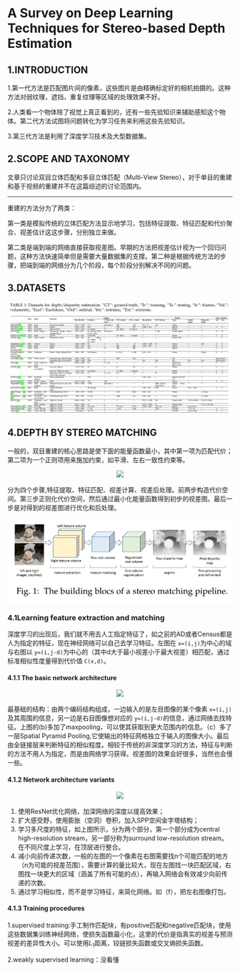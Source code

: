 # A Survey on Deep Learning Techniques for Stereo-based Depth Estimation

## 1.INTRODUCTION

1.第一代方法是匹配图片间的像素，这些图片是由精确标定好的相机拍摄的。这种方法对弱纹理，遮挡，重复纹理等区域的处理效果不好。

2.人类看一个物体除了视觉上真正看到的，还有一些先验知识来辅助感知这个物体。第二代方法试图将问题转化为学习任务来利用这些先验知识。

3.第三代方法是利用了深度学习技术及大型数据集。

## 2.SCOPE AND TAXONOMY

文章只讨论双目立体匹配和多目立体匹配（Multi-View Stereo），对于单目的重建和基于视频的重建并不在这篇综述的讨论范围内。

---

重建的方法分为了两类：

第一类是模拟传统的立体匹配方法显示地学习，包括特征提取、特征匹配和代价聚合、视差估计这这步骤，分别独立来做。

第二类是端到端的网络直接获取视差图。早期的方法把视差估计视为一个回归问题，这种方法快速简单但是需要大量数据集的支撑。第二种是根据传统方法的步骤，把端到端的网络分为几个阶段，每个阶段分别解决不同的问题。

## 3.DATASETS

<img align="center" src="Images/0101.png">

## 4.DEPTH BY STEREO MATCHING

一般的，双目重建的核心思路是使下面的能量函数最小，其中第一项为匹配代价；第二项为一个正则项用来施加约束，如平滑、左右一致性约束等。

<div align=center>
<img src="https://latex.codecogs.com/gif.latex?E%28D%29%3D%5Csum_%7Bx%7DC%28x%2Cd_%7Bx%7D%29++%5Csum_%7Bx%7D%5Csum_%7By%5Cin%20N_%7Bx%7D%20%7DE_%7Bs%7D%28d_%7Bx%7D%2Cd_%7By%7D%29" width=50%>
</div>

分为四个步骤,特征提取、特征匹配、视差计算、视差后处理。前两步构造代价空间。第三步正则化代价空间，然后通过最小化能量函数得到初步的视差图。最后一步是对得到的视差图进行优化和后处理。

<img align="center" src="Images/0102.png">

### 4.1Learning feature extraction and matching

深度学习的出现后，我们就不用去人工指定特征了，如之前的AD或者Census都是人为指定的特征，现在神经网络可以自己去学习特征。左图在 `x=(i,j)`为中心的域与右图以 `y=(i,j-d)`为中心的（其中d大于最小视差小于最大视差）相匹配，通过标准相似性度量得到代价值 `C(x,d)`。

#### 4.1.1 The basic network architecture

<div align=center>
<img src="Image/0103.png">
</div>

最基础的结构：由两个编码结构组成，一边输入的是左目图像的某个像素 `x=(i,j)`及其周围的信息，另一边是右目图像想对应的 `y=(i,j-d)`的信息，通过网络去找特征。上图的(b)多加了maxpooling，可以使其获取到更大范围内的信息。（c）多了一层Spatial Pyramid Pooling,它使输出的特征网格独立于输入的图像大小。最后由全链接层来判断特征的相似程度。相较于传统的非深度学习的方法，特征与判断的方法不用人为指定，而是由网络学习获得。视差图的效果会好很多，当然也会慢一些。

#### 4.1.2 Network architecture variants

<div align=center>
<img src="Image/0104.png">
</div>

1. 使用ResNet优化网络，加深网络的深度以提高效果；
2. 扩大感受野，使用膨胀（空洞）卷积，加入SPP空间金字塔结构；
3. 学习多尺度的特征，如上图所示，分为两个部分，第一个部分成为central high-resolution stream，另一部分称为surround low-resolution stream。在不同尺度上学习，在顶层进行整合。
4. 减小向前传递次数，一般的左图的一个像素在右图需要找n个可能匹配的地方（n为可能的视差范围），需要计算的量比较大，现在左图找一块匹配区域，右图找一块更大的区域（涵盖了所有可能的点），再输入网络会有效减少向前传递的次数。
5. 通过学习相似性，而不是学习特征，来简化网络。如（f），把左右图像打包。

#### 4.1.3 Training procedures

1.supervised training:手工制作匹配块，有positive匹配和negative匹配块，使用这些数据集训练神经网络，使损失函数最小化，这里的代价是指真实的视差与预测视差的差异性大小。可以使用$L_{1}$距离，铰链损失函数或交叉熵损失函数。

2.weakly supervised learning：没看懂
